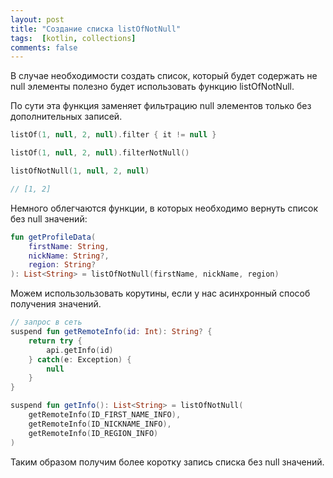 ```yaml
---
layout: post
title: "Создание списка listOfNotNull"
tags:  [kotlin, collections]
comments: false
---
```


В случае необходимости создать список, который будет содержать не null элементы полезно будет использовать функцию listOfNotNull.

По сути эта функция заменяет фильтрацию null элементов только без дополнительных записей.

``` kotlin
listOf(1, null, 2, null).filter { it != null }

listOf(1, null, 2, null).filterNotNull()

listOfNotNull(1, null, 2, null)

// [1, 2]
```

Немного облегчаются функции, в которых необходимо вернуть список без null значений:
``` kotlin
fun getProfileData(
    firstName: String, 
    nickName: String?,
    region: String?
): List<String> = listOfNotNull(firstName, nickName, region)
```

Можем использользовать корутины, если у нас асинхронный способ получения значений.
``` kotlin
// запрос в сеть
suspend fun getRemoteInfo(id: Int): String? {
    return try {
        api.getInfo(id)
    } catch(e: Exception) {
        null
    }
}

suspend fun getInfo(): List<String> = listOfNotNull(
    getRemoteInfo(ID_FIRST_NAME_INFO),
    getRemoteInfo(ID_NICKNAME_INFO),
    getRemoteInfo(ID_REGION_INFO)
)
```

Таким образом получим более коротку запись списка без null значений.